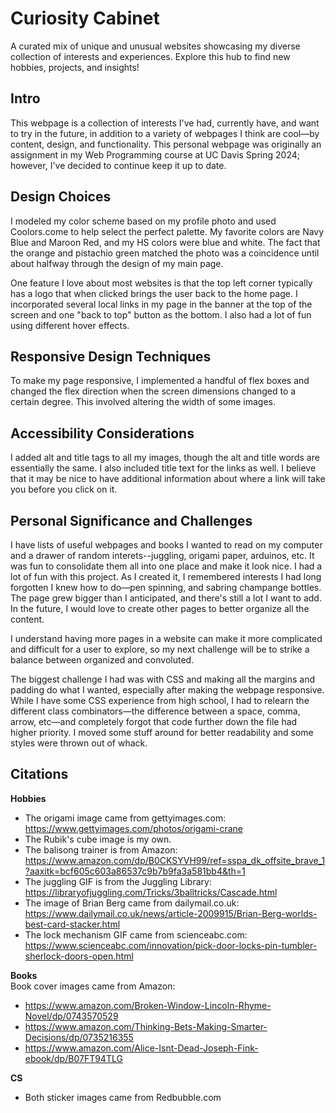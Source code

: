 # Curiosity Cabinet
A curated mix of unique and unusual websites showcasing my diverse collection of interests and experiences. Explore this hub to find new hobbies, projects, and insights!

## Intro
This webpage is a collection of interests I've had, currently have, and want to try in the future, in addition to a variety of webpages I think are cool&mdash;by content, design, and functionality. This personal webpage was originally an assignment in my Web Programming course at UC Davis Spring 2024; however, I've decided to continue keep it up to date.

## Design Choices
I modeled my color scheme based on my profile photo and used Coolors.come to help select the perfect palette. My favorite colors are Navy Blue and Maroon Red, and my HS colors were blue and white. The fact that the orange and pistachio green matched the photo was a coincidence until about halfway through the design of my main page. 

One feature I love about most websites is that the top left corner typically has a logo that when clicked brings the user back to the home page. I incorporated several local links in my page in the banner at the top of the screen and one "back to top" button as the bottom. I also had a lot of fun using different hover effects.

## Responsive Design Techniques
To make my page responsive, I implemented a handful of flex boxes and changed the flex direction when the screen dimensions changed to a certain degree. This involved altering the width of some images. 

## Accessibility Considerations
I added alt and title tags to all my images, though the alt and title words are essentially the same. I also included title text for the links as well. I believe that it may be nice to have additional information about where a link will take you before you click on it. 

## Personal Significance and Challenges
I have lists of useful webpages and books I wanted to read on my computer and a drawer of random interets--juggling, origami paper, arduinos, etc. It was fun to consolidate them all into one place and make it look nice. I had a lot of fun with this project. As I created it, I remembered interests I had long forgotten I knew how to do&mdash;pen spinning, and sabring champange bottles. The page grew bigger than I anticipated, and there's still a lot I want to add. In the future, I would love to create other pages to better organize all the content.

I understand having more pages in a website can make it more complicated and difficult for a user to explore, so my next challenge will be to strike a balance between organized and convoluted.

The biggest challenge I had was with CSS and making all the margins and padding do what I wanted, especially after making the webpage responsive. While I have some CSS experience from high school, I had to relearn the different class combinators&mdash;the difference between a space, comma, arrow, etc&mdash;and completely forgot that code further down the file had higher priority. I moved some stuff around for better readability and some styles were thrown out of whack.

## Citations
**Hobbies**
- The origami image came from gettyimages.com: https://www.gettyimages.com/photos/origami-crane
- The Rubik's cube image is my own.
- The balisong trainer is from Amazon: https://www.amazon.com/dp/B0CKSYVH99/ref=sspa_dk_offsite_brave_1?aaxitk=bcf605c603a86537c9b7b9fa3a581bb4&th=1
- The juggling GIF is from the Juggling Library: https://libraryofjuggling.com/Tricks/3balltricks/Cascade.html
- The image of Brian Berg came from dailymail.co.uk: https://www.dailymail.co.uk/news/article-2009915/Brian-Berg-worlds-best-card-stacker.html
- The lock mechanism GIF came from scienceabc.com: https://www.scienceabc.com/innovation/pick-door-locks-pin-tumbler-sherlock-doors-open.html

**Books**  
Book cover images came from Amazon:
- https://www.amazon.com/Broken-Window-Lincoln-Rhyme-Novel/dp/0743570529
- https://www.amazon.com/Thinking-Bets-Making-Smarter-Decisions/dp/0735216355
- https://www.amazon.com/Alice-Isnt-Dead-Joseph-Fink-ebook/dp/B07FT94TLG

**CS**
- Both sticker images came from Redbubble.com
